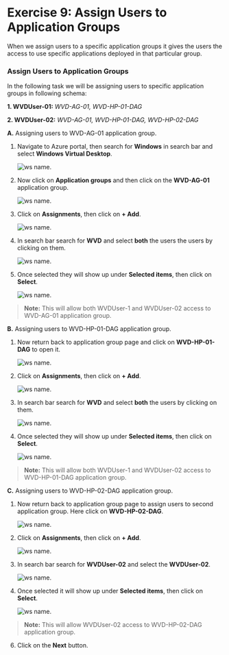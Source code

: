 # Exercise 9: Assign Users to Application Groups

When we assign users to a specific application groups it gives the users the access to use specific applications deployed in that particular group.
   
   
### **Assign Users to Application Groups**

In the following task we will be assigning users to specific application groups in following schema:

 **1. WVDUser-01:** *WVD-AG-01, WVD-HP-01-DAG*

 **2. WVDUser-02:** *WVD-AG-01, WVD-HP-01-DAG, WVD-HP-02-DAG*



**A.** Assigning users to WVD-AG-01 application group.


1. Navigate to Azure portal, then search for **Windows** in search bar and select **Windows Virtual Desktop**.

   ![ws name.](media/y.png)
   
2. Now click on **Application groups** and then click on the **WVD-AG-01** application group.

   ![ws name.](media/a32.png)
  
4. Click on **Assignments**, then click on **+ Add**.

   ![ws name.](media/a36.png)
  
5. In search bar search for **WVD** and select **both** the users the users by clicking on them.

   ![ws name.](media/a37.png)
   
6. Once selected they will show up under **Selected items**, then click on **Select**.

   ![ws name.](media/a38.png)

 >**Note:** This will allow both WVDUser-1 and WVDUser-02 access to WVD-AG-01 application group.

**B.** Assigning users to WVD-HP-01-DAG application group.

1. Now return back to application group page and click on **WVD-HP-01-DAG** to open it.
  
   ![ws name.](media/a39.png)
  
2. Click on **Assignments**, then click on **+ Add**.

   ![ws name.](media/a40.png)

3. In search bar search for **WVD** and select **both** the users by clicking on them.

   ![ws name.](media/a37.png)
  
4. Once selected they will show up under **Selected items**, then click on **Select**.

   ![ws name.](media/a38.png)
   
   
 >**Note:** This will allow both WVDUser-1 and WVDUser-02 access to WVD-HP-01-DAG application group.

**C.** Assigning users to WVD-HP-02-DAG application group.


1. Now return back to application group page to assign users to second application group. Here click on **WVD-HP-02-DAG**.

   ![ws name.](media/a41.png)
   
2. Click on **Assignments**, then click on **+ Add**.

   ![ws name.](media/a42.png)
  
3. In search bar search for **WVDUser-02** and select the **WVDUser-02**.

   ![ws name.](media/a43.png)
  
5. Once selected it will show up under **Selected items**, then click on **Select**.

   ![ws name.](media/a44.png)
   
 >**Note:** This will allow WVDUser-02 access to WVD-HP-02-DAG application group.   

6. Click on the **Next** button.
